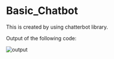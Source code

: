 # Basic_Chatbot

This is created by using chatterbot library.

Output of the following code:

![output](https://user-images.githubusercontent.com/67595202/114043244-be04aa00-98a3-11eb-91d2-7252e25e78e5.png)
